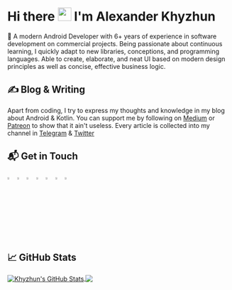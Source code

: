 # Hi there <img src="https://raw.githubusercontent.com/MartinHeinz/MartinHeinz/master/wave.gif" width="30px"> I'm Alexander Khyzhun

🚀 A modern Android Developer with 6+ years of experience in software development on commercial projects. Being passionate about continuous learning, I quickly adapt to new libraries, conceptions, and programming languages. Able to create, elaborate, and neat UI based on modern design principles as well as concise, effective business logic.


<!--
My name is Alexander Khyzhun and I'm a software engineer from Ukraine. You can find me on [![Twitter][1.2]][1],  or on [![LinkedIn][3.2]][3].
-->

## &#x270d; Blog & Writing
Apart from coding, I try to express my thoughts and knowledge in my blog about Android & Kotlin. You can support me by following on [Medium][2] or [Patreon][3] to show that it ain't useless. Every article is collected into my channel in [Telegram][4] & [Twitter][1]

## 📬 Get in Touch

[<img src="https://img.icons8.com/ios-filled/50/000000/medium-monogram.png" width="3.5%"/>][2]
[<img src="https://img.icons8.com/material/24/000000/patreon.png" width="3.5%"/>][2]
[<img src="https://img.icons8.com/color/48/000000/stackoverflow.png" width="3.5%"/>][8]
[<img src="https://img.icons8.com/color/48/000000/twitter.png" width="3.5%"/>][1]
[<img src="https://img.icons8.com/color/48/000000/linkedin.png" width="3.5%"/>][5]
[<img src="https://img.icons8.com/fluent/48/000000/instagram-new.png" width="3.5%"/>][6]
<a href="mailto:alexander.khyzhun@gmail.com"> <img src="https://img.icons8.com/fluent/48/000000/gmail.png" width="3.5%"/> </a>

## &#x1f4c8; GitHub Stats

<a href="https://github.com/khyzhun/khyzhun">
  <img align="center" src="https://github-readme-stats.vercel.app/api?username=khyzhun&show_icons=true&line_height=27&count_private=true&include_all_commits=true&theme=algolia&bg_color=0e1116&icon_color=69a6f8" alt="Khyzhun's GitHub Stats" />
</a>
<a href="https://github.com/khyzhun/khyzhun">
  <img align="center" src="https://github-readme-stats.vercel.app/api/top-langs/?username=khyzhun&langs_count=3&theme=algolia&bg_color=0e1116&icon_color=69a6f8" />
</a>


<!-- links to social media icons -->

<!-- icons with padding -->
[1.1]: http://i.imgur.com/tXSoThF.png (twitter icon with padding)
[2.1]: http://i.imgur.com/0o48UoR.png (github icon with padding)

<!-- icons without padding -->

[1.2]: http://i.imgur.com/wWzX9uB.png (twitter icon without padding)
[2.2]: http://i.imgur.com/9I6NRUm.png (github icon without padding)
[3.2]: https://raw.githubusercontent.com/MartinHeinz/MartinHeinz/master/linkedin-3-16.png (LinkedIn icon without padding)


<!-- links to your social media accounts -->

[1]: https://bit.ly/khyzhun_twitter (Twitter)
[2]: https://bit.ly/khyzhun_medium (Medium)
[3]: https://bit.ly/khyzhun_patreon (Patreon)
[4]: https://bit.ly/android2day (Android Blog)
[5]: https://bit.ly/khyzhun_linkedin (LinkedIn)
[6]: https://bit.ly/khyzhun_inst (Instagram)
[7]: https://bit.ly/khyzhun_github (Github)
[8]: https://bit.ly/khyzhun_stackoverflow (StackOverflow)

<!-- Resources -->
<!-- Icons: https://simpleicons.org/ -->
<!-- GitHub Stats: https://github.com/anuraghazra/github-readme-stats -->
<!-- Emojis: https://emojipedia.org/emoji/ -->
<!-- HTML Emojis: https://www.fileformat.info/index.htm -->
<!-- Shields: https://shields.io/ -->
<!-- Awesome GitHub Profile README: https://github.com/abhisheknaiidu/awesome-github-profile-readme -->
